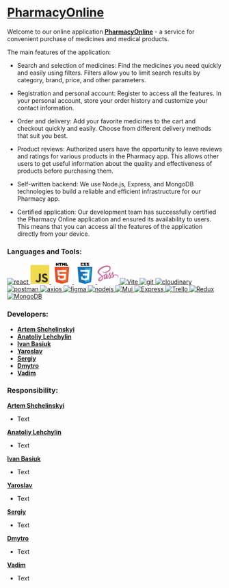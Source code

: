 # [**PharmacyOnline**](https://api-p4qh.onrender.com/)

Welcome to our online application [**PharmacyOnline**](https://api-p4qh.onrender.com/) - a service for convenient purchase of medicines and medical products.

The main features of the application:

- Search and selection of medicines: Find the medicines you need quickly and easily using filters. Filters allow you to limit search results by category, brand, price, and other parameters.

- Registration and personal account: Register to access all the features. In your personal account, store your order history and customize your contact information.

- Order and delivery: Add your favorite medicines to the cart and checkout quickly and easily. Choose from different delivery methods that suit you best.

- Product reviews: Authorized users have the opportunity to leave reviews and ratings for various products in the Pharmacy app. This allows other users to get useful information about the quality and effectiveness of products before purchasing them.

- Self-written backend: We use Node.js, Express, and MongoDB technologies to build a reliable and efficient infrastructure for our Pharmacy app.

- Certified application: Our development team has successfully certified the Pharmacy Online application and ensured its availability to users. This means that you can access all the features of the application directly from your device.

### Languages and Tools:

<p align="left"> 
<a href="https://react.dev/learn/installation" title="React" target="_blank" rel="noreferrer"> <img src="https://www.svgrepo.com/show/493719/react-javascript-js-framework-facebook.svg" alt="react" width="50" height="50"/> </a> 
<a href="https://developer.mozilla.org/en-US/docs/Web/JavaScript" title="JavaScript" target="_blank" rel="noreferrer"> <img src="https://raw.githubusercontent.com/devicons/devicon/master/icons/javascript/javascript-original.svg" alt="javascript" width="45" height="45"/> </a> 
<a href="https://www.w3.org/html/" title="HTML" target="_blank" rel="noreferrer"> <img src="https://raw.githubusercontent.com/devicons/devicon/master/icons/html5/html5-original-wordmark.svg" alt="html5" width="50" height="50"/> </a>
<a href="https://www.w3schools.com/css/" title="CSS" target="_blank" rel="noreferrer"> <img src="https://raw.githubusercontent.com/devicons/devicon/master/icons/css3/css3-original-wordmark.svg" alt="css3" width="50" height="50"/> </a> 
<a href="https://sass-lang.com" title="Sass"  target="_blank" rel="noreferrer"> <img src="https://raw.githubusercontent.com/devicons/devicon/master/icons/sass/sass-original.svg" alt="sass" width="50" height="50"/> </a>
<a href="https://vitejs.dev/" title="Vite" target="_blank" rel="noreferrer"> <img src="https://upload.wikimedia.org/wikipedia/commons/f/f1/Vitejs-logo.svg" alt="Vite" width="50" height="50"/> </a>
<a href="https://git-scm.com/" title="Git" target="_blank" rel="noreferrer"> <img src="https://www.vectorlogo.zone/logos/git-scm/git-scm-icon.svg" alt="git" width="50" height="50"/> </a> 
<a href="https://cloudinary.com/" title="cloudinary" target="_blank" rel="noreferrer"> <img src="https://www.svgrepo.com/show/353566/cloudinary.svg" alt="cloudinary" width="50" height="50"/> </a>
<a href="https://postman.com" target="_blank" rel="noreferrer"> <img src="https://www.vectorlogo.zone/logos/getpostman/getpostman-icon.svg" alt="postman" width="50" height="50"/> </a>
<a href="https://axios-http.com/ru/docs/intro" title="axios" target="_blank" rel="noreferrer"><img src="https://upload.vectorlogo.zone/logos/axios/images/e2aae3c1-f98d-450b-8406-513bb5e6d5da.svg" alt="axios" width="50" height="50"/> </a>
<a href="https://www.figma.com/" title="Figma"  target="_blank" rel="noreferrer"> <img src="https://www.vectorlogo.zone/logos/figma/figma-icon.svg" alt="figma" width="50" height="50"/> </a>
<a href="https://nodejs.org/uk" title="NodeJS"  target="_blank" rel="noreferrer"> <img src="https://www.svgrepo.com/show/439238/nodejs.svg" alt="nodejs" width="50" height="50"/> </a>
<a href="https://mui.com/" title="Mui"  target="_blank" rel="noreferrer"> <img src="https://cdn.worldvectorlogo.com/logos/material-ui-1.svg" alt="Mui" width="45" height="45"/> </a>
<a href="https://expressjs.com/" title="Express"  target="_blank" rel="noreferrer"> <img src="https://www.svgrepo.com/show/353724/express.svg" alt="Express" width="50" height="50"/> </a>
<a href="https://trello.com/u/user80215570/boards" title="Trello"  target="_blank" rel="noreferrer"> <img src="https://www.svgrepo.com/show/475688/trello-color.svg" alt="Trello" width="45" height="45"/> </a>
<a href="https://mui.com/" title="Redux"  target="_blank" rel="noreferrer"> <img src="https://www.svgrepo.com/show/452093/redux.svg" alt="Redux" width="50" height="50"/> </a>
<a href="https://www.mongodb.com/" title="MongoDB"  target="_blank" rel="noreferrer"> <img src="https://www.svgrepo.com/show/439231/mongodb.svg" alt="MongoDB" width="50" height="50"/> </a>
</p>

### Developers:

- [**Artem Shchelinskyi**](https://github.com/shchelinskyi)
- [**Anatoliy Lehchylin**](https://github.com/AnatoliyLehchylin)
- [**Ivan Basiuk**](https://github.com/IvanBasss)
- [**Yaroslav**](https://github.com/keannko)
- [**Sergiy**](https://github.com/NHunter007)
- [**Dmytro**](https://github.com/D9D9kiev)
- [**Vadim**](https://github.com/vadba)

### Responsibility:

[**Artem Shchelinskyi**](https://github.com/shchelinskyi)

- Text

[**Anatoliy Lehchylin**](https://github.com/AnatoliyLehchylin)

- Text

[**Ivan Basiuk**](https://github.com/IvanBasss)

- Text

[**Yaroslav**](https://github.com/keannko)

- Text

[**Sergiy**](https://github.com/NHunter007)

- Text

[**Dmytro**](https://github.com/D9D9kiev)

- Text

[**Vadim**](https://github.com/vadba)

- Text
